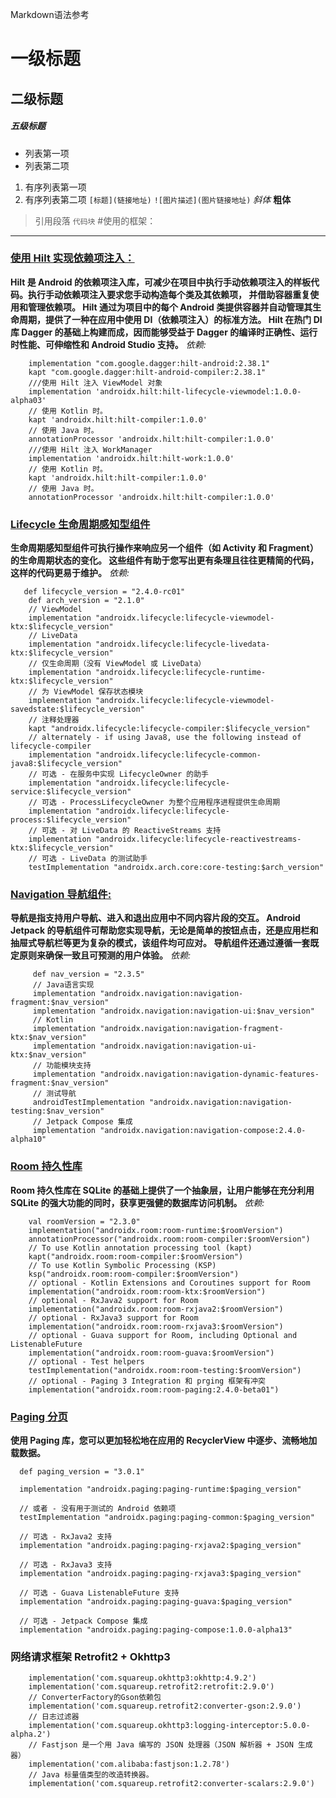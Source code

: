 Markdown语法参考

# 一级标题

## 二级标题

##### 五级标题

- 列表第一项
- 列表第二项

1. 有序列表第一项
2. 有序列表第二项
   `[标题](链接地址)`
   `![图片描述](图片链接地址)`
   *斜体*
   **粗体**

> 引用段落
```代码块```
#使用的框架：
------------

### [使用 Hilt 实现依赖项注入：](https://developer.android.google.cn/training/dependency-injection/hilt-android?hl=zh_cn)

**Hilt 是 Android 的依赖项注入库，可减少在项目中执行手动依赖项注入的样板代码。执行手动依赖项注入要求您手动构造每个类及其依赖项， 并借助容器重复使用和管理依赖项。 Hilt
通过为项目中的每个 Android 类提供容器并自动管理其生命周期，提供了一种在应用中使用 DI（依赖项注入）的标准方法。 Hilt 在热门 DI 库 Dagger 的基础上构建而成，因而能够受益于
Dagger 的编译时正确性、运行时性能、可伸缩性和 Android Studio 支持。**
*依赖:*

```
    implementation "com.google.dagger:hilt-android:2.38.1"
    kapt "com.google.dagger:hilt-android-compiler:2.38.1"
    ///使用 Hilt 注入 ViewModel 对象
    implementation 'androidx.hilt:hilt-lifecycle-viewmodel:1.0.0-alpha03'
    // 使用 Kotlin 时。
    kapt 'androidx.hilt:hilt-compiler:1.0.0'
    // 使用 Java 时。
    annotationProcessor 'androidx.hilt:hilt-compiler:1.0.0'
    ///使用 Hilt 注入 WorkManager
    implementation 'androidx.hilt:hilt-work:1.0.0'
    // 使用 Kotlin 时。
    kapt 'androidx.hilt:hilt-compiler:1.0.0'
    // 使用 Java 时。
    annotationProcessor 'androidx.hilt:hilt-compiler:1.0.0'
```

### [Lifecycle 生命周期感知型组件](https://developer.android.google.cn/jetpack/androidx/releases/lifecycle#groovy)

**生命周期感知型组件可执行操作来响应另一个组件（如 Activity 和 Fragment）的生命周期状态的变化。 这些组件有助于您写出更有条理且往往更精简的代码，这样的代码更易于维护。**
*依赖:*

``` 
   def lifecycle_version = "2.4.0-rc01"
    def arch_version = "2.1.0"
    // ViewModel
    implementation "androidx.lifecycle:lifecycle-viewmodel-ktx:$lifecycle_version"
    // LiveData
    implementation "androidx.lifecycle:lifecycle-livedata-ktx:$lifecycle_version"
    // 仅生命周期（没有 ViewModel 或 LiveData）
    implementation "androidx.lifecycle:lifecycle-runtime-ktx:$lifecycle_version"
    // 为 ViewModel 保存状态模块
    implementation "androidx.lifecycle:lifecycle-viewmodel-savedstate:$lifecycle_version"
    // 注释处理器
    kapt "androidx.lifecycle:lifecycle-compiler:$lifecycle_version"
    // alternately - if using Java8, use the following instead of lifecycle-compiler
    implementation "androidx.lifecycle:lifecycle-common-java8:$lifecycle_version"
    // 可选 - 在服务中实现 LifecycleOwner 的助手
    implementation "androidx.lifecycle:lifecycle-service:$lifecycle_version"
    // 可选 - ProcessLifecycleOwner 为整个应用程序进程提供生命周期
    implementation "androidx.lifecycle:lifecycle-process:$lifecycle_version"
    // 可选 - 对 LiveData 的 ReactiveStreams 支持
    implementation "androidx.lifecycle:lifecycle-reactivestreams-ktx:$lifecycle_version"
    // 可选 - LiveData 的测试助手
    testImplementation "androidx.arch.core:core-testing:$arch_version"
```

### [Navigation 导航组件:](https://developer.android.google.cn/guide/navigation/navigation-getting-started#groovy)

**导航是指支持用户导航、进入和退出应用中不同内容片段的交互。 Android Jetpack
的导航组件可帮助您实现导航，无论是简单的按钮点击，还是应用栏和抽屉式导航栏等更为复杂的模式，该组件均可应对。 导航组件还通过遵循一套既定原则来确保一致且可预测的用户体验。**
*依赖:*

```
     def nav_version = "2.3.5"
     // Java语言实现
     implementation "androidx.navigation:navigation-fragment:$nav_version"
     implementation "androidx.navigation:navigation-ui:$nav_version"
     // Kotlin
     implementation "androidx.navigation:navigation-fragment-ktx:$nav_version"
     implementation "androidx.navigation:navigation-ui-ktx:$nav_version"
     // 功能模块支持
     implementation "androidx.navigation:navigation-dynamic-features-fragment:$nav_version"
     // 测试导航
     androidTestImplementation "androidx.navigation:navigation-testing:$nav_version"
     // Jetpack Compose 集成
     implementation "androidx.navigation:navigation-compose:2.4.0-alpha10"
```

### [Room 持久性库](https://developer.android.google.cn/jetpack/androidx/releases/room#groovy)

**Room 持久性库在 SQLite 的基础上提供了一个抽象层，让用户能够在充分利用 SQLite 的强大功能的同时，获享更强健的数据库访问机制。**
*依赖:*

```
    val roomVersion = "2.3.0"
    implementation("androidx.room:room-runtime:$roomVersion")
    annotationProcessor("androidx.room:room-compiler:$roomVersion")
    // To use Kotlin annotation processing tool (kapt)
    kapt("androidx.room:room-compiler:$roomVersion")
    // To use Kotlin Symbolic Processing (KSP)
    ksp("androidx.room:room-compiler:$roomVersion")
    // optional - Kotlin Extensions and Coroutines support for Room
    implementation("androidx.room:room-ktx:$roomVersion")
    // optional - RxJava2 support for Room
    implementation("androidx.room:room-rxjava2:$roomVersion")
    // optional - RxJava3 support for Room
    implementation("androidx.room:room-rxjava3:$roomVersion")
    // optional - Guava support for Room, including Optional and ListenableFuture
    implementation("androidx.room:room-guava:$roomVersion")
    // optional - Test helpers
    testImplementation("androidx.room:room-testing:$roomVersion")
    // optional - Paging 3 Integration 和 prging 框架有冲突 
    implementation("androidx.room:room-paging:2.4.0-beta01")
```

### [Paging 分页](https://developer.android.google.cn/jetpack/androidx/releases/paging?hl=zh_cn#3.0.0)

**使用 Paging 库，您可以更加轻松地在应用的 RecyclerView 中逐步、流畅地加载数据。**

```
  def paging_version = "3.0.1"

  implementation "androidx.paging:paging-runtime:$paging_version"

  // 或者 - 没有用于测试的 Android 依赖项
  testImplementation "androidx.paging:paging-common:$paging_version"

  // 可选 - RxJava2 支持
  implementation "androidx.paging:paging-rxjava2:$paging_version"

  // 可选 - RxJava3 支持
  implementation "androidx.paging:paging-rxjava3:$paging_version"

  // 可选 - Guava ListenableFuture 支持
  implementation "androidx.paging:paging-guava:$paging_version"

  // 可选 - Jetpack Compose 集成
  implementation "androidx.paging:paging-compose:1.0.0-alpha13"
```

### 网络请求框架 Retrofit2 + Okhttp3

```
    implementation('com.squareup.okhttp3:okhttp:4.9.2')
    implementation('com.squareup.retrofit2:retrofit:2.9.0')
    // ConverterFactory的Gson依赖包
    implementation('com.squareup.retrofit2:converter-gson:2.9.0')
    // 日志过滤器
    implementation('com.squareup.okhttp3:logging-interceptor:5.0.0-alpha.2')
    // Fastjson 是一个用 Java 编写的 JSON 处理器（JSON 解析器 + JSON 生成器）
    implementation('com.alibaba:fastjson:1.2.78')
    // Java 标量值类型的改造转换器。
    implementation('com.squareup.retrofit2:converter-scalars:2.9.0')
```